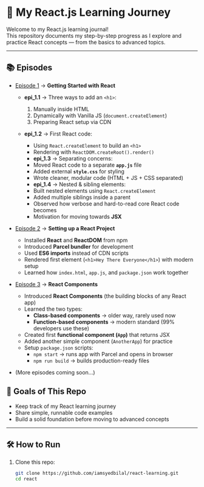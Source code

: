# 🚀 My React.js Learning Journey

Welcome to my React.js learning journal!  
This repository documents my step-by-step progress as I explore and practice React concepts — from the basics to advanced topics.

---

## 📚 Episodes

- [Episode 1](./epi_1) → **Getting Started with React**

  - **epi_1.1** → Three ways to add an `<h1>`:
    1. Manually inside HTML
    2. Dynamically with Vanilla JS (`document.createElement`)
    3. Preparing React setup via CDN
  - **epi_1.2** → First React code:

    - Using `React.createElement` to build an `<h1>`
    - Rendering with `ReactDOM.createRoot().render()`
    - **epi_1.3** → Separating concerns:
    - Moved React code to a separate **`app.js`** file
    - Added external **`style.css`** for styling
    - Wrote cleaner, modular code (HTML + JS + CSS separated)
    - **epi_1.4** → Nested & sibling elements:
    - Built nested elements using `React.createElement`
    - Added multiple siblings inside a parent
    - Observed how verbose and hard-to-read core React code becomes
    - Motivation for moving towards **JSX**

- [Episode 2](./epi_2) → **Setting up a React Project**

  - Installed **React** and **ReactDOM** from npm
  - Introduced **Parcel bundler** for development
  - Used **ES6 imports** instead of CDN scripts
  - Rendered first element (`<h1>Hey There Everyone</h1>`) with modern setup
  - Learned how `index.html`, `app.js`, and `package.json` work together

- [Episode 3](./epi_3) → **React Components**

  - Introduced **React Components** (the building blocks of any React app)
  - Learned the two types:
    - **Class-based components** → older way, rarely used now
    - **Function-based components** → modern standard (99% developers use these)
  - Created first **functional component (`App`)** that returns JSX
  - Added another simple component (`AnotherApp`) for practice
  - Setup `package.json` scripts:
    - `npm start` → runs app with Parcel and opens in browser
    - `npm run build` → builds production-ready files

- (More episodes coming soon...)

## 🎯 Goals of This Repo

- Keep track of my React learning journey
- Share simple, runnable code examples
- Build a solid foundation before moving to advanced concepts

---

## 🛠️ How to Run

1. Clone this repo:
   ```bash
   git clone https://github.com/iamsyedbilal/react-learning.git
   cd react
   ```
